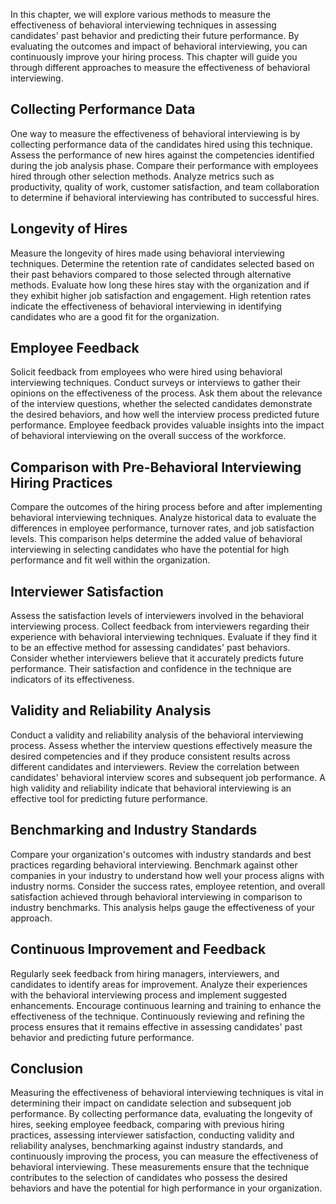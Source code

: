 
In this chapter, we will explore various methods to measure the effectiveness of behavioral interviewing techniques in assessing candidates' past behavior and predicting their future performance. By evaluating the outcomes and impact of behavioral interviewing, you can continuously improve your hiring process. This chapter will guide you through different approaches to measure the effectiveness of behavioral interviewing.

Collecting Performance Data
---------------------------

One way to measure the effectiveness of behavioral interviewing is by collecting performance data of the candidates hired using this technique. Assess the performance of new hires against the competencies identified during the job analysis phase. Compare their performance with employees hired through other selection methods. Analyze metrics such as productivity, quality of work, customer satisfaction, and team collaboration to determine if behavioral interviewing has contributed to successful hires.

Longevity of Hires
------------------

Measure the longevity of hires made using behavioral interviewing techniques. Determine the retention rate of candidates selected based on their past behaviors compared to those selected through alternative methods. Evaluate how long these hires stay with the organization and if they exhibit higher job satisfaction and engagement. High retention rates indicate the effectiveness of behavioral interviewing in identifying candidates who are a good fit for the organization.

Employee Feedback
-----------------

Solicit feedback from employees who were hired using behavioral interviewing techniques. Conduct surveys or interviews to gather their opinions on the effectiveness of the process. Ask them about the relevance of the interview questions, whether the selected candidates demonstrate the desired behaviors, and how well the interview process predicted future performance. Employee feedback provides valuable insights into the impact of behavioral interviewing on the overall success of the workforce.

Comparison with Pre-Behavioral Interviewing Hiring Practices
------------------------------------------------------------

Compare the outcomes of the hiring process before and after implementing behavioral interviewing techniques. Analyze historical data to evaluate the differences in employee performance, turnover rates, and job satisfaction levels. This comparison helps determine the added value of behavioral interviewing in selecting candidates who have the potential for high performance and fit well within the organization.

Interviewer Satisfaction
------------------------

Assess the satisfaction levels of interviewers involved in the behavioral interviewing process. Collect feedback from interviewers regarding their experience with behavioral interviewing techniques. Evaluate if they find it to be an effective method for assessing candidates' past behaviors. Consider whether interviewers believe that it accurately predicts future performance. Their satisfaction and confidence in the technique are indicators of its effectiveness.

Validity and Reliability Analysis
---------------------------------

Conduct a validity and reliability analysis of the behavioral interviewing process. Assess whether the interview questions effectively measure the desired competencies and if they produce consistent results across different candidates and interviewers. Review the correlation between candidates' behavioral interview scores and subsequent job performance. A high validity and reliability indicate that behavioral interviewing is an effective tool for predicting future performance.

Benchmarking and Industry Standards
-----------------------------------

Compare your organization's outcomes with industry standards and best practices regarding behavioral interviewing. Benchmark against other companies in your industry to understand how well your process aligns with industry norms. Consider the success rates, employee retention, and overall satisfaction achieved through behavioral interviewing in comparison to industry benchmarks. This analysis helps gauge the effectiveness of your approach.

Continuous Improvement and Feedback
-----------------------------------

Regularly seek feedback from hiring managers, interviewers, and candidates to identify areas for improvement. Analyze their experiences with the behavioral interviewing process and implement suggested enhancements. Encourage continuous learning and training to enhance the effectiveness of the technique. Continuously reviewing and refining the process ensures that it remains effective in assessing candidates' past behavior and predicting future performance.

Conclusion
----------

Measuring the effectiveness of behavioral interviewing techniques is vital in determining their impact on candidate selection and subsequent job performance. By collecting performance data, evaluating the longevity of hires, seeking employee feedback, comparing with previous hiring practices, assessing interviewer satisfaction, conducting validity and reliability analyses, benchmarking against industry standards, and continuously improving the process, you can measure the effectiveness of behavioral interviewing. These measurements ensure that the technique contributes to the selection of candidates who possess the desired behaviors and have the potential for high performance in your organization.
